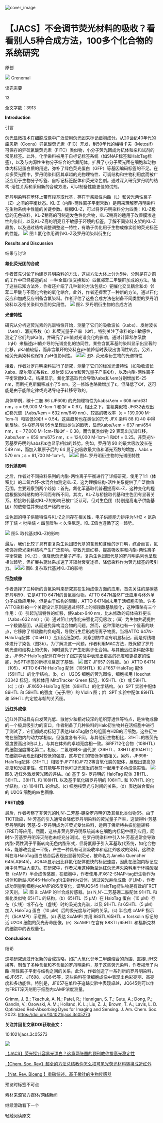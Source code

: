 ﻿![cover_image](https://mmbiz.qpic.cn/mmbiz_jpg/wzBk7nZmzgq7v9Dg22Sz7VtfIJUOJaRxzFMvicfgB2U9ExFCV1MtqqPN4KETvtEfxrIY5QHQia7BjSibWanV6xIyg/0?wx_fmt=jpeg) 

#  【JACS】不会调节荧光材料的吸收？看看别人5种合成方法，100多个化合物的系统研究 
 
 原创

![](../asset/2023-10-19_15efce9b57811399f7df9886919410b9_0.png)
Grenemal

读完需要

13

全文字数：3913

**Introduction**

引言

荧光显微技术在细胞成像中广泛使用荧光团来标记细胞成分。从20世纪40年代的库恩斯（Coons）异氰酸荧光素（FIC）开发，到50年代的梅特卡夫（Metcalf）可保存的异硫氰酸荧光素（FITC）类似物，小分子荧光团成为抗体和亲和试剂的常见标签。此外，化学染料被用于自标记标签系统（如SNAP标签和HaloTag标签），以及与内源性生物分子结合的含氟配体，扩展了小分子荧光团在细胞和动物体内标记蛋白质的用途，弥补了绿色荧光蛋白（GFP）等基因编码标签的不足。在众多荧光团中，罗丹明染料因其卓越的光物理特性、可调结构和生物利用度而被广泛应用于生物分子标签、自标记标签配体和荧光染色剂。通过深入研究罗丹明的结构-活性关系和采用新的合成方法，可以制备性能更佳的试剂。

罗丹明染料在苯环上带有羧基取代基，存在于亲脂性内酯（L）和荧光两性离子（Z）之间的平衡状态。KL-Z（内酯-两性离子平衡常数）是用来理解罗丹明染料在生物系统中性能的关键参数。根据KL-Z，可以将罗丹明染料分为四类：KL-Z极低的无色染料，KL-Z稍高的可制造发色性化合物，KL-Z稍高的适用于改善膜渗透性的染料，以及KL-Z高的明亮且不敏感于环境的标签。了解不同染料支架的KL-Z趋势，以及通过结构调整调整这一特性，有助于优化用于生物成像实验的荧光标签的性能。
![](../asset/2023-10-19_6554e9313f7b11178c1e1d26cdc7d3f9_1.gif)
图 1.氟化作用调节KL-Z及罗丹明染料衍生化

**Results and Discussion**

结果与讨论

**氟化荧光团的合成**

作者首先讨论了构建罗丹明染料的方法，这些方法大体上分为5种，分别是在之前的工作中已经报道的a）一种金属/溴交换和b）四氟邻苯二甲酸酐加成的方法。除了这些已知方法外，作者还介绍了几种新的方法包括c）钯催化交叉耦合和d）邻苯二甲酸与不同化合物的氧化缩合，此外，作者还探索了一种新的方法，通过石化反应和加成反应制备含氟染料。作者评估了这些合成方法在制备不同类型的罗丹明染料以及相关染料方面的实用性。
![](../asset/2023-10-19_9d362badc196c6246c79249872e5d0f7_2.gif)
图2. 罗丹明衍生物的合成方法

**光谱特性**

研究从分析这荧光素的光谱特性开始，测量了它们的吸收波长（λabs）、发射波长（λem）、消光系数（ε）和荧光量子产率（Φf）。特别关注了染料的pH敏感性，测定了它们的pKa值，并研究了pH值对光谱变化的影响，通过计算希尔系数（ηH）来描述pH值介导的光谱变化的协同性。某些含氟苯基的染料显示出显著的红移，pKa值较低，而非含氟环的染料在pH值降低时表现出协同性转变。另外，硅荧光素染料也保持了pH值协同性。
![](../asset/2023-10-19_f20b7e660ee74ccc46166daf13d5939d_3.gif)![](../asset/2023-10-19_38d2e03f94b6dd42a8e887bcb1184582_4.gif)
图3. 荧光素衍生物的光谱特性

接着，作者对罗丹明染料进行了研究，测量了它们的标准光谱特性（如吸收波长λabs、摩尔吸光系数ε、发射波长λem和荧光量子产率Φf），以及内酯-两性离子平衡常数KL-Z。结果显示，氟化苯基取代会导致λabs和λem分别增加15-25 nm，而斯托克斯偏移减小了5 nm。这一修饰也略微增加了ε，但降低了Φf，这可能是由于能隙定律或光诱导电子转移导致的。

具体举例，碳十二胺 86 (JF608) 的光物理特性为λabs/λem = 608 nm/631 nm，ε = 99,000 M-1cm-1 和Φf = 0.67。相比之下，含氟类似物 JF632表现出红移光谱（λabs/λem = 632 nm/649 nm）、较高的吸收率（ε = 139,000 M-1cm-1）和较低的Φf = 0.54。这些趋势也在类似的氘代 JFX 染料 88 和 40 中得到反映。Si-Q罗丹明 95也呈现出类似的趋势，显示λabs/λem = 637 nm/654 nm，ε = 77,000 M-1cm-1和Φf = 0.38，而含氟类似物 29 表现出光谱红移，λabs/λem = 659 nm/675 nm，ε = 124,000 M-1cm-1 和Φf = 0.25。非荧光N-芳基罗丹明的λabs和ε也显示相似的趋势。例如，罗丹明 90 的最大吸收波长在549 nm，而加入氟原子后的 64 显示出吸收最大值和消光系数的增加，λabs = 570 nm；ε = 81,700 M-1cm-1。
![](../asset/2023-10-19_bcd2a845d8f3f64d99cb15c15f9a83ed_5.gif)![](../asset/2023-10-19_efb061736e274febf9cbf8c1eff37c89_6.gif)
图4. 罗丹明衍生物的光谱图特性

**取代基影响**

之后，作者对不同染料系列的内酯-两性离子平衡进行了详细研究，使用了1:1（体积比）的二氧六环-水混合物测定KL-Z，这为理解结构-活性关系提供了广泛数值范围。主要观察到两个趋势：首先，氟化苯基取代普遍提高KL-Z，这种变化的程度根据染料结构的不同而有所不同。其次，KL-Z与桥接取代基和生色团有显著关系。桥接取代基对KL-Z的影响已被广泛认可，但对生色团（特别是高电子供能基团）的依赖性并未经过严格的研究。

生色团的电子供能特性与KL-Z之间存在相关性，电子供能能力排序为NH2 &lt; 氮杂环丁烷 &lt; 吡咯烷 &lt; 四氢喹啉 &lt; 久洛尼定。KL-Z值也遵循了这一趋势。

![](../asset/2023-10-19_bb4472fea58562d64533a83d819a2b59_7.gif)
图5. 取代基对KL-Z的影响

最后，我们比较了具有更复杂生色团取代基的含氧和含硅的罗丹明，综合而言，氟修饰对荧光染料结构产生广泛影响，导致光谱红移、提高吸收率和内酯-两性离子平衡常数（KL-Z），但降低荧光量子产率。复杂生色团取代基的罗丹明系列也呈现相似趋势，但扩展共轭体系加速了非辐射衰变途径，降低染料作为荧光标签的吸引力。
![](../asset/2023-10-19_f2d3885ffd59b146163a1b2124188eba_8.gif)![](../asset/2023-10-19_709f35677d69207594abc78c112cfec7_9.gif)
图6. 复杂取代基对KL-Z的影响

**细胞成像**

作者选择了三种新的含氟染料来研究其在生物成像方面的应用，首先关注的是碳基罗丹明59，它是ATTO 647N的含氟类似物。ATTO 647N虽然广泛应用与体外单分子成像应用种，但是由于结构的限制，ATTO 647N尚未用于活细胞实验。许多ATTO染料的一个关键设计原则是通过将环上的邻羧酸基酰胺化，这种策略有三个作用：（i）引起光谱特性的红移，使λabs&gt;640 nm，比未修改的母体染料更长（λabs=632 nm）；（ii）通过阻止内酯化来强化可见吸收；（iii）为生物共轭提供一个羧酸基团，从而避免异构混合物的问题。然而，这种策略也有一个显著的缺点，它移除了邻羧酸的负电荷，导致衍生后形成阳离子物质。当将ATTO 647N-HaloTag配体（105HTL）应用活细胞时，观察到核中没有明显标记，而是对线粒体进行了染色（图3b）。为了解决这一问题，作者利用MAC方法，既保留了罗丹明光谱和结构上的优势，同时避免了产生阳离子化合物。与其他远红染料配体相比，JF657-HaloTag配体在单分子跟踪实验中表现出更高的亮度和更稳定的性能，为SPT标签的新标准奠定了基础。
![](../asset/2023-10-19_426b796fd467cb2ceec438521120ab03_10.gif)
图7. JF657 的性能。(a）ATTO 647N（105）、ATTO 647N-HaloTag 配体（105HTL）和 JF657-HaloTag 配体（59HTL）的化学结构。(b，c） U2OS 细胞的荧光图像，细胞核用 Hoechst 33342 标记，线粒体用 MitoTracker Green 标记，105HTL（b）或 59HTL（c）；(d）JFX650-HaloTag 配体（89HTL）的化学结构。(e）SPT 实验中配体 89HTL 和 59HTL 的强度（光子/秒）的 Violin 图；(f）SPT 实验中配体 89HTL 和 59HTL 的定位与帧的关系图。

**近红外成像**

近红外区域具有自发荧光低、散射少和相对较深的组织穿透性等特点，是生物成像的一个极具吸引力的窗口。作者制备了几种染料的Halo衍生物并在活细胞中进行了测试了，它们都成功标记了表达HaloTag融合的组蛋白H2B的活细胞。这些衍生物在细胞内的动力学相似，但强度各有不同。与其他衍生物相比，31HTL的核荧光强度要高出3倍以上，与其在体外的卓越亮度相一致。SiRF712化合物（108HTL）的细胞强度排名第二。相反，二氢喹啉Si-卤代胺（36HTL、38HTL和104HTL）在细胞中表现出相对较低的强度，这与它们的较低Φf值相关。另外，JF698-HaloTag配体（31HTL）相较于JF711和JF722等含氧化膦的配体，展现出更高的亮度和光稳定性，使其能够与其他可见光激发的标签一起用于多色成像实验。
![](../asset/2023-10-19_9f5b89616f5c5f78b8f3a8b56d927378_11.gif)
图8. 近红外激发荧光团的评估。(a) 基于 Si- 罗丹明的 HaloTag 配体 31HTL、36HTL、38HTL 和 108HTL 以及基于氧化磷罗丹明的 106HTL 和 107HTL 的化学结构。(b) 104HTL 的合成。(c) 细胞核荧光与时间的关系。(d）表达融合蛋白的 U2OS 细胞的四色图像.

**FRET成像**

最后，作者考察了非荧光的N,N′-二芳基-硼杂罗丹明91及其氟化类似物65。由于TICT效应，N-芳基的引入通常会降低罗丹明染料的荧光量子产率，这使得N-芳基罗丹明和N-芳基-Si-罗丹明成为非荧光受体染料，适用于佛斯特共振能量转移(FRET)等应用。然而，这些非荧光罗丹明系统尚未在细胞内标记中得到应用，同时N-芳基罗丹明淬灭剂也未经充分测试。在罗丹明染料中引入N-芳基通常会导致内酯-两性离子平衡转向无色内酯形式，但将氟原子引入苯基取代系统，如化合物65，能够改变这一平衡，产生一种具有可测吸收率和远红外吸收的染料。这种染料在与HaloTag蛋白结合后表现出显著的荧光，被命名为Janelia Quencher 645(JQ645)。JQ645显示出比非氟化配体更快的标记速度，因此在细胞内标记应用中具有巨大潜力。在研究中，作者采用这种新型远红荧光淬灭染料用于环磷酸腺苷（cAMP）半合成传感器，在细胞中，作者使用JFX612-SNAP-tag衍生物作为供体和新型JQ645-HaloTag衍生物作为受体，通过荧光寿命成像（FLIM），作者成功测量到细胞内cAMP的浓度变化，证明JQ645-HaloTag衍生物是有效的FRET淬灭剂。
![](../asset/2023-10-19_06d4fa367d4924f78f694fd98875288d_12.gif)
图 9. cAMP 的半合成传感器。(a) N,N′-二芳基硼二胺配体 91HTL 和氟化类似物 65HTL 的结构。(b）65HTL（5 μM）在 HaloTag 蛋白（10 μM）存在（实线）或不存在（虚线）时的吸光度光谱，以及 91HTL 和 65HTL（5 μM）加入 HaloTag 蛋白（10 μM）后的吸光度与时间的关系。(c) 半合成 cAMP 指示剂（ScAMPI）示意图。(d) 表达 ScAMPI 并用 88STL/65HTL ± forskolin 标记的活 U2OS 细胞的荧光寿命图像。(e）ScAMPI 在含有 88STL/65HTL 和福斯克林的细胞中的表现量化。

**Conclusions**

结论

这项研究通过开发新的合成策略，如扩大氧化邻苯二甲酸缩合的范围、直接Li/H交换等，制备了多种含氟和不含氟的罗丹明染料，基于这些荧光染料，作者揭示了内酯-两性离子平衡与结构之间的关系，此外，作者创造了一系列新的罗丹明染料，如JF657、JF698、JQ645等，这些染料在活细胞成像中表现出色彩亮丽、高亮度和多功能性。特别是，JF657在单粒子追踪实验中表现卓越，JQ645则可以作为FRET淬灭剂用于细胞内cAMP浓度测量。

Grimm, J. B.; Tkachuk, A. N.; Patel, R.; Hennigan, S. T.; Gutu, A.; Dong, P.; Gandin, V.; Osowski, A. M.; Holland, K. L.; Liu, Z. J.; Brown, T. A.; Lavis, L. D. Optimized Red-Absorbing Dyes for Imaging and Sensing. J. Am. Chem. Soc. 2023. https://doi.org/10.1021/jacs.3c05273.

**关注并回复文章DOI获取全文：**

10.1021/jacs.3c05273

![](../asset/2023-10-19_eb46ebd50de486a852e98de208de520d_13.png)


[【JACS】荧光探针容易光漂白？这篇两张图的顶刊教你提高光稳定性](http://mp.weixin.qq.com/s?__biz=MzkzOTI1OTMwNg==&amp;mid=2247484125&amp;idx=1&amp;sn=8bf9c01a22d0f49adedea18944bd8772&amp;chksm=c2f2e618f5856f0ea0672f190bcc2c23148d07cef50c856ea61095f4cebdbe795ee75919fc1d&amp;scene=21#wechat_redirect)



[【Chem. Soc. Rev】超全的方法总结教你怎么把可见光荧光材料转换成近红外](http://mp.weixin.qq.com/s?__biz=MzkzOTI1OTMwNg==&amp;mid=2247484264&amp;idx=1&amp;sn=5e856045fbd75648a389d7e7258b58fb&amp;chksm=c2f2e7adf5856ebb91e48cd529d688af4b90dd3e9f8928f171dd883801ec9a8b08b5deb8c333&amp;scene=21#wechat_redirect)



[【Nat. Rev. Bioeng.】重磅综述，基于微针的生物传感器](http://mp.weixin.qq.com/s?__biz=MzkzOTI1OTMwNg==&amp;mid=2247484419&amp;idx=2&amp;sn=68c5b32fa5eca06317cc0ee3203a81d2&amp;chksm=c2f2e0c6f58569d02ae3b3a6b441866ca851843216bd9f56956cd045dc8ba21a87a71ef8e7ed&amp;scene=21#wechat_redirect)

预览时标签不可点

素材来源官方媒体/网络新闻

  继续滑动看下一个 

 轻触阅读原文 

   

